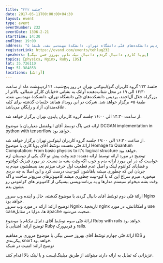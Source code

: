 ```yaml
---
title: "جلسه ۲۳۲"
date: 2017-05-11T00:00:00+04:30
layout: event
type: event
eventNumber: 232
eventDate: 1396-2-21
startTime: 14:30
endTime: 19:00
address: "خیابان کارگر شمالی، بالاتر از بزرگراه جلال آل‌احمد، پردیس دانشکده‌های فنّی دانشگاه تهران، دانشکدهٔ مهندسی نفت، طبقهٔ ۵"
registerLink: https://evand.com/events/tehlug232
speakers: [پویا کاری, دانیال گردی, دانیال نیک نام, بهروز حسن بیگی]
topics: [physics, Nginx, Ruby, IDS]
lat: 35.726110
lng: 51.384858
locations: [آواتک]
---
```

جلسهٔ ۲۳۲ گروه کاربران گنو/لینوکس تهران در روز پنج‌شنبه، ۲۱ اردیبهشت ماه از ساعت ۱۴:۳۰ الی ۱۹ در محل شتاب‌دهنده آواتک به نشانی «خیابان کارگر شمالی، بالاتر از بزرگراه جلال آل‌احمد، پردیس دانشکده‌های فنّی دانشگاه تهران، دانشکدهٔ مهندسی نفت، طبقهٔ ۵» برگزار خواهد شد. شرکت در این رویداد همانند جلسات گذشته برای کلیه علاقه‌مندان، آزاد و رایگان می‌باشد.

از ساعت ۱۴:۳۰ الی ۱۶:۰۰ جلسه گروه کاربران پایتون تهران برگزار خواهد شد.

ارائه فنی پاگ توسط آقای ابولفضل معیاریان با موضوع DCGAN implementation in python with tensorflow خواهد بود.

از ساعت ۱۶:۳۰ الی ۱۹:۰۰ جلسه گروه کاربران لینوکس تهران برگزار خواهد شد.  
ارائهٔ فنّی نخست توسّط آقای پویا کاری با موضوع Homage to Quantum Computation: From basic physics to it's logical structure خواهد بود.  
توضیح در مورد ارائه توسط ارائه دهنده: چند وقت پیش تو لاگ یکی از دوستان ازم خواست که در این مورد ارائه بدم و خوب اگه وقت بشه بد نیست. در مورد فیزیک کوانتوم و قضایای کوانتوم لینک و اصل عدم قطعیت اول حرف میزنم بعد بسطشون میدم به جریان این که چطوری میشه باهاشون کیو-بیت درست کرد و این اصلا به چه دردی میخوره. میرم سراغ این که با کیو-بیت چطوری میشه کامپیوترهای سریع‌تر ساخت و اگه وقت بشه میخوام سیستم مدارها و یه برنامه‌نویسی بیسیکی از کامپیوتر های کوانتومی رو نشون بدم.

ارائهٔ فنّی دوم توسّط آقای دانیال گردی با موضوع گذشته، حال و آینده وب سرور Nginx خواهد بود.  
توضیح ارائه: ارائه در مورد وب سرور Ngnix، تاریخچهٔ nginx و امکاناتش، در مورد use caseها، مزایا در مقابل apache صحبت می‌شود.

ارائهٔ فنّی سوم توسّط آقای دانیال نیکنام با موضوع Ruby with rails خواهد بود.  
توضیح ارائه: آشنایی با Ruby و فریم‌ورک rails.

ارائهٔ فنّی چهارم توسّط آقای بهروز حسن بیگی با موضوع مروری بر مفاهیم IDS و پیکربندی snort خواهد بود.  
توضیح ارائه: امنیت در شبکه

عزیزانی که تمایل به ارائه دارند میتوانند از طریق میلینگ‌لیست و یا لینک بالا اقدام کنند.

